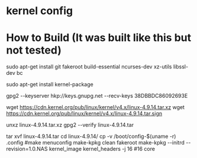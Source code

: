 # kernel config

# How to Build (It was built like this but not tested)
sudo apt-get install git fakeroot build-essential ncurses-dev xz-utils libssl-dev bc

sudo apt-get install kernel-package

gpg2 --keyserver hkp://keys.gnupg.net --recv-keys 38DBBDC86092693E

wget https://cdn.kernel.org/pub/linux/kernel/v4.x/linux-4.9.14.tar.xz
wget https://cdn.kernel.org/pub/linux/kernel/v4.x/linux-4.9.14.tar.sign

unxz linux-4.9.14.tar.xz
gpg2 --verify linux-4.9.14.tar

tar xvf linux-4.9.14.tar
cd linux-4.9.14/
cp -v /boot/config-$(uname -r) .config
#make menuconfig
make-kpkg clean
fakeroot make-kpkg --initrd --revision=1.0.NAS kernel_image kernel_headers -j 16 #16 core
